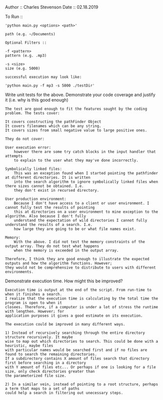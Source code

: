 

Author :: Charles Stevenson
Date :: 02.18.2019


To Run :: 

	'python main.py <options> <path>'

	path (e.g. ~/Documents)

	Optional Filters ::

	-f <pattern>
	pattern (e.g. .mp3)

	-s <size>
	size (e.g. 5000)

	successful execution may look like:

	'python main.py -f mp3 -s 5000 ./testDir'
 
 Write unit tests for the above. Demonstrate your code coverage and justify it (i.e. why is this good enough)

 	The test are good enough to fit the features sought by the coding problem. The tests cover:

	It covers constructing the pathFinder Object
	It covers filenames which can be any string.
	It covers sizes from small negative value to large positive ones.

	They do not cover:

	User execution error: 
		however there are some try catch blocks in the input handler that attempts
		to explain to the user what they may've done incorrectly.

	Symbolically linked files:
		This was an exception found when I started pointing the pathfinder at different directories. It is written
		into the search algorithm to ignore symbolically linked files when there sizes cannot be obtained. I.e.
		they don't exist in recursed directory.

	User production environment:
		Because I don't have access to a client or user environment. I cannot fully test the results of pointing
		this at directories on a user environment to mine exception to the algorithm. Also because I don't fully
		understand the expectation of wild directories I cannot fully understand the results of a search. I.e.
		how large they are going to be or what file names exist.

	Memory:
		With the above. I did not test the memory constraints of the output array. They do not test what happens
		when the memory is exceeded in the output array.

	Therefore, I think they are good enough to illustrate the expected outputs and how the algorithm functions. However;
	they would not be comprehensive to distribute to users with different environments.


Demonstrate execution time.  How might this be improved?

	Execution time is output at the end of the script. From run-time to when it finishes a search.
	I realize that the execution time is calculating by the total time the program is open to when it
	closees. Therefore, if a computer is under a lot of stress the runtime with lengthen. However; for
	application purposes it gives a good estimate on its execution.

	The execution could be improved in many different ways.

	1) Instead of recursively searching through the entire directory structure recursively. It maybe 
	wise to map out which directories to search. This could be done with a heuristic, maybe files 
	with particular names would be searched first and if no files are found to search the remaining directories. 
	If a subdirectory contains X amount of files search that directory first before searching in a directory 
	with Y amount of files etc... Or perhaps if one is looking for a file size, only check directories greater than
	the parameterized file size.

	2) In a similar vein, instead of pointing to a root structure, perhaps a term that maps to a set of paths
	could help a search in filtering out unecessary steps. 
